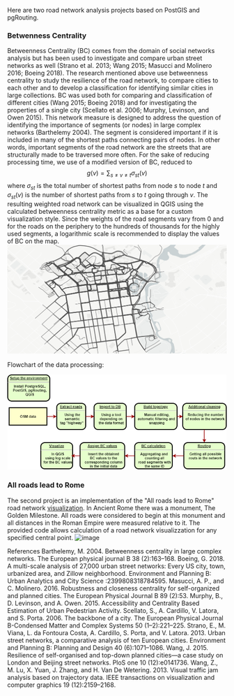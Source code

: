 Here are two road network analysis projects based on PostGIS and pgRouting.

### Betwenness Centrality
Betweenness Centrality (BC) comes from the domain of social networks analysis but has been used to investigate and compare urban street networks as well (Strano et al. 2013; Wang 2015; Masucci and Molinero 2016; Boeing 2018). The research mentioned above use betweenness centrality to study the resilience of the road network, to compare cities to each other and to develop a classification for identifying similar cities in large collections. BC was used both for comparing and classification of different cities (Wang 2015; Boeing 2018) and for investigating the properties of a single city (Scellato et al. 2006; Murphy, Levinson, and Owen 2015). This network measure is designed to address the question of identifying the importance of segments (or nodes) in large complex networks (Barthelemy 2004).  The segment is considered important if it is included in many of the shortest paths connecting pairs of nodes. In other words, important segments of the road network are the streets that are structurally made to be traversed more often.
For the sake of reducing processing time, we use of a modified version of BC, reduced to
$$g(v)=  \sum_{s \ne v \ne t} σ_{st} (v) $$
where $σ_{st}$ is the total number of shortest paths from node $s$ to node $t$ and $σ_{st} (v)$ is the number of shortest paths from $s$ to $t$ going through $v$. The resulting weighted road network can be visualized in QGIS using the calculated betweenness centrality metric as a base for a custom visualization style. Since the weights of the road segments vary from 0 and for the roads on the periphery to the hundreds of thousands for the highly used segments, a logarithmic scale is recommended to display the values of BC on the map.
![image](/betweennessCentrality/img/5.jpeg)

Flowchart of the data processing:

![image](/betweennessCentrality/img/diagram.png)

### All roads lead to Rome
The second project is an implementation of the "All roads lead to Rome" road network [visualization](http://web.archive.org/web/20201102165714/https://www.move-lab.com/project/roadstorome/).
In Ancient Rome there was a monument, The Golden Milestone. All roads were considered to begin at this monument and all distances in the Roman Empire were measured relative to it. The provided code allows calculation of a road network visualizzation for any specified central point.
![image](https://github.com/reirby/PostGisRoadNetworkAnalysis/assets/18068801/bcbf5ce6-3555-4cdc-8290-c7cf2414635b)






References
Barthelemy, M. 2004. Betweenness centrality in large complex networks. The European physical journal B 38 (2):163–168.
Boeing, G. 2018. A multi-scale analysis of 27,000 urban street networks: Every US city, town, urbanized area, and Zillow neighborhood. Environment and Planning B: Urban Analytics and City Science :2399808318784595.
Masucci, A. P., and C. Molinero. 2016. Robustness and closeness centrality for self-organized and planned cities. The European Physical Journal B 89 (2):53.
Murphy, B., D. Levinson, and A. Owen. 2015. Accessibility and Centrality Based Estimation of Urban Pedestrian Activity.
Scellato, S., A. Cardillo, V. Latora, and S. Porta. 2006. The backbone of a city. The European Physical Journal B-Condensed Matter and Complex Systems 50 (1–2):221–225.
Strano, E., M. Viana, L. da Fontoura Costa, A. Cardillo, S. Porta, and V. Latora. 2013. Urban street networks, a comparative analysis of ten European cities. Environment and Planning B: Planning and Design 40 (6):1071–1086.
Wang, J. 2015. Resilience of self-organised and top-down planned cities—a case study on London and Beijing street networks. PloS one 10 (12):e0141736.
Wang, Z., M. Lu, X. Yuan, J. Zhang, and H. Van De Wetering. 2013. Visual traffic jam analysis based on trajectory data. IEEE transactions on visualization and computer graphics 19 (12):2159–2168.
